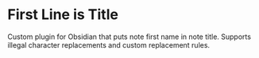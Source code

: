 # First Line is Title
Custom plugin for Obsidian that puts note first name in note title. Supports illegal character replacements and custom replacement rules.
